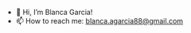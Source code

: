 - 👋 Hi, I’m Blanca Garcia!
- 📫 How to reach me: blanca.agarcia88@gmail.com

<!---
blancariz/blancariz is a ✨ special ✨ repository because its `README.md` (this file) appears on your GitHub profile.
You can click the Preview link to take a look at your changes.
--->
